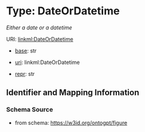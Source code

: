 # Type: DateOrDatetime




_Either a date or a datetime_



URI: [linkml:DateOrDatetime](https://w3id.org/linkml/DateOrDatetime)

* [base](https://w3id.org/linkml/base): str

* [uri](https://w3id.org/linkml/uri): linkml:DateOrDatetime

* [repr](https://w3id.org/linkml/repr): str








## Identifier and Mapping Information







### Schema Source


* from schema: https://w3id.org/ontogpt/figure



